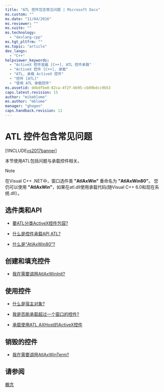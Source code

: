 ```yaml
---
title: "ATL 控件包含常见问题 | Microsoft Docs"
ms.custom: ""
ms.date: "11/04/2016"
ms.reviewer: ""
ms.suite: ""
ms.technology: 
  - "devlang-cpp"
ms.tgt_pltfrm: ""
ms.topic: "article"
dev_langs: 
  - "C++"
helpviewer_keywords: 
  - "ActiveX 控件容器 [C++], ATL 控件承载"
  - "ActiveX 控件 [C++], 承载"
  - "ATL, 承载 ActiveX 控件"
  - "控件 [ATL]"
  - "使用 ATL 承载控件"
ms.assetid: d4bdfbe0-82ca-4f2f-bb95-cb89bdcc9b53
caps.latest.revision: 15
author: "mikeblome"
ms.author: "mblome"
manager: "ghogen"
caps.handback.revision: 11
---
```

# ATL 控件包含常见问题
[!INCLUDE[vs2017banner](../assembler/inline/includes/vs2017banner.md)]

本节使用ATL包括问题与承载控件相关。  
  
> [!NOTE]
>  在Visual C\+\+ .NET中，窗口选件类 **"AtlAxWin"** 重命名为 **"AtlAxWin80"**。  您仍可以使用 **"AtlAxWin"**，如果在atl.dll使用承载代码\(随Visual C\+\+ 6.0和现在系统.dll）。  
  
## 选件类和API  
  
-   [要ATL分类ActiveX控件包容?](../atl/which-atl-classes-facilitate-activex-control-containment-q.md)  
  
-   [什么是控件承载API ATL?](../atl/what-is-the-atl-control-hosting-api-q.md)  
  
-   [什么是“AtlAxWin80”?](../atl/what-is-atlaxwin100-q.md)  
  
## 创建和填充控件  
  
-   [我在需要调用AtlAxWinInit?](../atl/when-do-i-need-to-call-atlaxwininit-q.md)  
  
## 使用控件  
  
-   [什么是宿主对象?](../atl/what-is-a-host-object-q.md)  
  
-   [我是否能承载超过一个窗口的控件?](../atl/can-i-host-more-than-one-control-in-a-single-window-q.md)  
  
-   [承载使用ATL AXHost的ActiveX控件](../atl/hosting-activex-controls-using-atl-axhost.md)  
  
## 销毁的控件  
  
-   [我在需要调用AtlAxWinTerm?](../atl/when-do-i-need-to-call-atlaxwinterm-q.md)  
  
## 请参阅  
 [概念](../atl/active-template-library-atl-concepts.md)